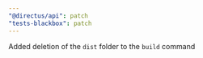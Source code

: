 ```yaml
---
"@directus/api": patch
"tests-blackbox": patch
---
```


Added deletion of the `dist` folder to the `build` command

